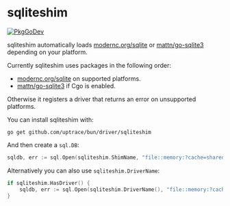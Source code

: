 # sqliteshim

[![PkgGoDev](https://pkg.go.dev/badge/github.com/uptrace/bun/driver/sqliteshim)](https://pkg.go.dev/github.com/uptrace/bun/driver/sqliteshim)

sqliteshim automatically loads [modernc.org/sqlite](https://modernc.org/sqlite/) or
[mattn/go-sqlite3](https://github.com/mattn/go-sqlite3) depending on your platform.

Currently sqliteshim uses packages in the following order:

- [modernc.org/sqlite](https://modernc.org/sqlite/) on supported platforms.
- [mattn/go-sqlite3](https://github.com/mattn/go-sqlite3) if Cgo is enabled.

Otherwise it registers a driver that returns an error on unsupported platforms.

You can install sqliteshim with:

```shell
go get github.com/uptrace/bun/driver/sqliteshim
```

And then create a `sql.DB`:

```go
sqldb, err := sql.Open(sqliteshim.ShimName, "file::memory:?cache=shared")
```

Alternatively you can also use `sqliteshim.DriverName`:

```go
if sqliteshim.HasDriver() {
	sqldb, err := sql.Open(sqliteshim.DriverName(), "file::memory:?cache=shared")
}
```
